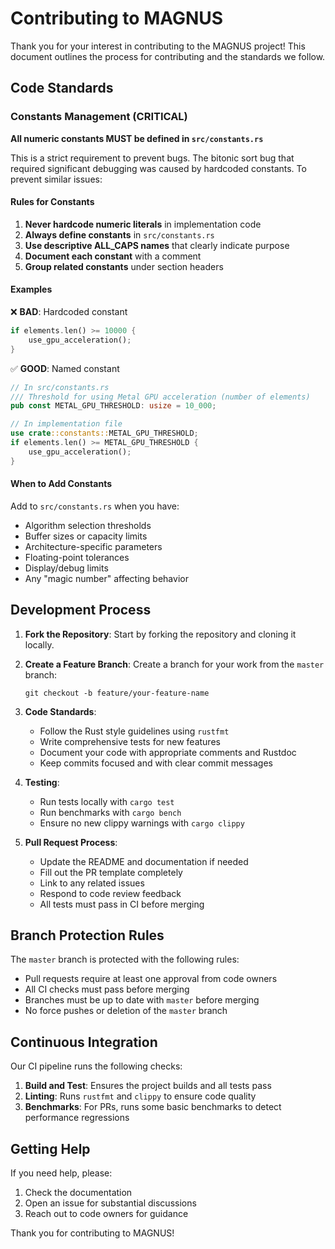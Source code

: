 # Contributing to MAGNUS

Thank you for your interest in contributing to the MAGNUS project! This document outlines the process for contributing and the standards we follow.

## Code Standards

### Constants Management (CRITICAL)

**All numeric constants MUST be defined in `src/constants.rs`**

This is a strict requirement to prevent bugs. The bitonic sort bug that required significant debugging was caused by hardcoded constants. To prevent similar issues:

#### Rules for Constants

1. **Never hardcode numeric literals** in implementation code
2. **Always define constants** in `src/constants.rs` 
3. **Use descriptive ALL_CAPS names** that clearly indicate purpose
4. **Document each constant** with a comment
5. **Group related constants** under section headers

#### Examples

❌ **BAD**: Hardcoded constant
```rust
if elements.len() >= 10000 {
    use_gpu_acceleration();
}
```

✅ **GOOD**: Named constant
```rust
// In src/constants.rs
/// Threshold for using Metal GPU acceleration (number of elements)
pub const METAL_GPU_THRESHOLD: usize = 10_000;

// In implementation file
use crate::constants::METAL_GPU_THRESHOLD;
if elements.len() >= METAL_GPU_THRESHOLD {
    use_gpu_acceleration();
}
```

#### When to Add Constants

Add to `src/constants.rs` when you have:
- Algorithm selection thresholds
- Buffer sizes or capacity limits
- Architecture-specific parameters
- Floating-point tolerances
- Display/debug limits
- Any "magic number" affecting behavior

## Development Process

1. **Fork the Repository**: Start by forking the repository and cloning it locally.

2. **Create a Feature Branch**: Create a branch for your work from the `master` branch:
   ```
   git checkout -b feature/your-feature-name
   ```

3. **Code Standards**:
   - Follow the Rust style guidelines using `rustfmt`
   - Write comprehensive tests for new features
   - Document your code with appropriate comments and Rustdoc
   - Keep commits focused and with clear commit messages

4. **Testing**:
   - Run tests locally with `cargo test`
   - Run benchmarks with `cargo bench`
   - Ensure no new clippy warnings with `cargo clippy`

5. **Pull Request Process**:
   - Update the README and documentation if needed
   - Fill out the PR template completely
   - Link to any related issues
   - Respond to code review feedback
   - All tests must pass in CI before merging

## Branch Protection Rules

The `master` branch is protected with the following rules:

- Pull requests require at least one approval from code owners
- All CI checks must pass before merging
- Branches must be up to date with `master` before merging
- No force pushes or deletion of the `master` branch

## Continuous Integration

Our CI pipeline runs the following checks:

1. **Build and Test**: Ensures the project builds and all tests pass
2. **Linting**: Runs `rustfmt` and `clippy` to ensure code quality
3. **Benchmarks**: For PRs, runs some basic benchmarks to detect performance regressions

## Getting Help

If you need help, please:
1. Check the documentation
2. Open an issue for substantial discussions
3. Reach out to code owners for guidance

Thank you for contributing to MAGNUS!